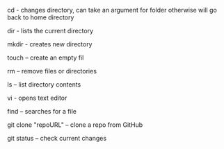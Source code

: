cd - changes directory, can take an argument for folder otherwise will go back to home directory

dir - lists the current directory

mkdir - creates new directory

touch – create an empty fil

rm – remove files or directories

ls – list directory contents

vi - opens text editor

find – searches for a file

git clone "repoURL" – clone a repo from GitHub

git status – check current changes
